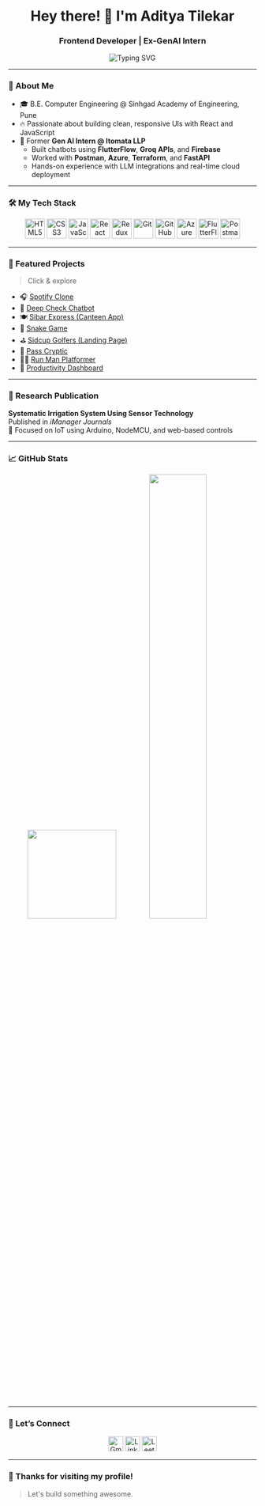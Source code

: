 <h1 align="center">Hey there! 👋 I'm Aditya Tilekar</h1>
<h3 align="center">Frontend Developer | Ex-GenAI Intern </h3>

<p align="center">
  <img src="https://readme-typing-svg.herokuapp.com?font=Fira+Code&size=24&pause=1000&color=38BDF8&center=true&vCenter=true&width=500&lines=%20Frontend+Dev+Who+Loves+to+Code+💻;%50JS+%7C+Redux+%7C+React+%7C+Gen-AI+%7C+DSA+⚡;Always+learning,+Always+building" alt="Typing SVG" />
</p>




---

### 🧠 About Me

- 🎓 B.E. Computer Engineering @ Sinhgad Academy of Engineering, Pune  
- 🔥 Passionate about building clean, responsive UIs with React and JavaScript  
- 🤖 Former **Gen AI Intern @ Itomata LLP**  
  - Built chatbots using **FlutterFlow**, **Groq APIs**, and **Firebase**  
  - Worked with **Postman**, **Azure**, **Terraform**, and **FastAPI**  
  - Hands-on experience with LLM integrations and real-time cloud deployment  

---

### 🛠️ My Tech Stack

<p align="center">
  <img src="https://cdn.jsdelivr.net/gh/devicons/devicon/icons/html5/html5-original.svg" height="40" alt="HTML5"/>
  <img src="https://cdn.jsdelivr.net/gh/devicons/devicon/icons/css3/css3-original.svg" height="40" alt="CSS3"/>
  <img src="https://cdn.jsdelivr.net/gh/devicons/devicon/icons/javascript/javascript-original.svg" height="40" alt="JavaScript"/>
  <img src="https://cdn.jsdelivr.net/gh/devicons/devicon/icons/react/react-original.svg" height="40" alt="React"/>
  <img src="https://cdn.jsdelivr.net/gh/devicons/devicon/icons/redux/redux-original.svg" height="40" alt="Redux"/>
  <img src="https://cdn.jsdelivr.net/gh/devicons/devicon/icons/git/git-original.svg" height="40" alt="Git"/>
  <img src="https://encrypted-tbn0.gstatic.com/images?q=tbn:ANd9GcTt6DXuvit57V1DmjnlLcwst4O-sTL5D37gIQ&s" height="40" alt="GitHub"/>
  <img src="https://cdn.jsdelivr.net/gh/devicons/devicon/icons/azure/azure-original.svg" height="40" alt="Azure"/>
  <img src="https://avatars.githubusercontent.com/u/74943865?s=200&v=4" height="40" alt="FlutterFlow" />
  <img src="https://www.svgrepo.com/show/354202/postman-icon.svg" height="40" alt="Postman" />
</p>

---

### 🌟 Featured Projects

> Click & explore

- 🎧 [Spotify Clone](https://capten05ast.github.io/Spotit_fy/)
- 🧠 [Deep Check Chatbot](https://capten05ast.github.io/Deep-Check/)
- 🍽️ [Sibar Express (Canteen App)](https://capten05ast.github.io/express/)
- 🐍 [Snake Game](https://capten05ast.github.io/Snake-Masters/)
- ⛳ [Sidcup Golfers (Landing Page)](https://capten05ast.github.io/Sidcup_Golfers/)
- 🔐 [Pass Cryptic](https://capten05ast.github.io/Pass_Cryptic/)
- 🏃‍♂️ [Run Man Platformer](https://capten05ast.github.io/Run-Man/)
- 💯 [Productivity Dashboard](https://capten05ast.github.io/Productivity_DashBoard/)

---

### 📜 Research Publication

**Systematic Irrigation System Using Sensor Technology**  
Published in *iManager Journals*  
📌 Focused on IoT using Arduino, NodeMCU, and web-based controls

---

### 📈 GitHub Stats

<p align="center">
  <img src="https://github-readme-stats.vercel.app/api?username=Capten05ast&show_icons=true&theme=radical" height="180"/>
  <img src="https://github-readme-streak-stats.herokuapp.com/?user=Capten05ast&theme=tokyonight&hide_border=true" width="48%" />
</p>

---

### 🤝 Let’s Connect

<div align="center">
  <a href="mailto:adityatilekar.sae.comp@gmail.com"><img src="https://img.icons8.com/fluency/48/gmail.png" width="30" title="Gmail"/></a>
  <a href="https://www.linkedin.com/in/aditya-tilekar-b1671a253"><img src="https://img.icons8.com/fluency/48/linkedin.png" width="30" title="LinkedIn"/></a>
  <a href="https://leetcode.com/u/Aditya_Tilekar333/"><img src="https://img.icons8.com/external-tal-revivo-color-tal-revivo/48/external-level-up-your-coding-skills-and-quickly-land-a-job-logo-color-tal-revivo.png" width="30" title="LeetCode"/></a>
</div>

---

### 🏁 Thanks for visiting my profile!
> Let's build something awesome. 







